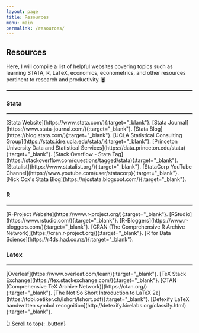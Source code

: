 ```yaml
---
layout: page
title: Resources
menu: main
permalink: /resources/
---
```

<a name="top"></a>
## Resources
Here, I will compile a list of helpful websites covering topics such as learning STATA, R, LaTeX, economics, econometrics, and other resources pertinent to research and productivity. 🖥️

<hr style="border:.25px solid grey">

### Stata
<hr style="border:.25px solid grey">
 [Stata Website](https://www.stata.com/){:target="_blank"}.
 [Stata Journal](https://www.stata-journal.com/){:target="_blank"}.
 [Stata Blog](https://blog.stata.com/){:target="_blank"}.
 [UCLA Statistical Consulting Group](https://stats.idre.ucla.edu/stata/){:target="_blank"}.
 [Princeton University Data and Statistical Services](https://data.princeton.edu/stata){:target="_blank"}.
 [Stack Overflow - Stata Tag](https://stackoverflow.com/questions/tagged/stata){:target="_blank"}.
 [Statalist](https://www.statalist.org/){:target="_blank"}.
 [StataCorp YouTube Channel](https://www.youtube.com/user/statacorp){:target="_blank"}.
 [Nick Cox's Stata Blog](https://njcstata.blogspot.com/){:target="_blank"}.

### R
<hr style="border:.25px solid grey">
 [R-Project Website](https://www.r-project.org/){:target="_blank"}.
 [RStudio](https://www.rstudio.com/){:target="_blank"}.
 [R-Bloggers](https://www.r-bloggers.com/){:target="_blank"}.
 [CRAN (The Comprehensive R Archive Network)](https://cran.r-project.org/){:target="_blank"}.
 [R for Data Science](https://r4ds.had.co.nz/){:target="_blank"}.


### Latex
<hr style="border:.25px solid grey">
 [Overleaf](https://www.overleaf.com/learn){:target="_blank"}.
 [TeX Stack Exchange](https://tex.stackexchange.com/){:target="_blank"}.
 [CTAN (Comprehensive TeX Archive Network)](https://ctan.org/){:target="_blank"}.
 [The Not So Short Introduction to LaTeX 2ε](https://tobi.oetiker.ch/lshort/lshort.pdf){:target="_blank"}.
 [Detexify LaTeX handwritten symbol recognition](http://detexify.kirelabs.org/classify.html){:target="_blank"}.

<p> </p>

[👆 Scroll to top](#top){: .button}
